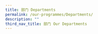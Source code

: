 ```yaml
---
title: 部门 Departments
permalink: /our-programmes/Departments/
description: ""
third_nav_title: 部门 Our Departments
---
```



